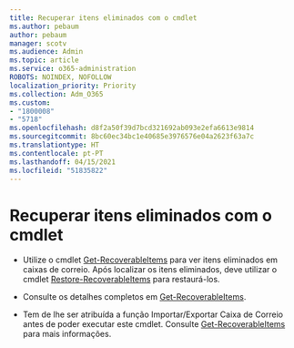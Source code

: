 ```yaml
---
title: Recuperar itens eliminados com o cmdlet
ms.author: pebaum
author: pebaum
manager: scotv
ms.audience: Admin
ms.topic: article
ms.service: o365-administration
ROBOTS: NOINDEX, NOFOLLOW
localization_priority: Priority
ms.collection: Adm_O365
ms.custom:
- "1800008"
- "5718"
ms.openlocfilehash: d8f2a50f39d7bcd321692ab093e2efa6613e9814
ms.sourcegitcommit: 8bc60ec34bc1e40685e3976576e04a2623f63a7c
ms.translationtype: HT
ms.contentlocale: pt-PT
ms.lasthandoff: 04/15/2021
ms.locfileid: "51835822"
---
```

# <a name="recover-deleted-items-with-cmdlet"></a>Recuperar itens eliminados com o cmdlet

- Utilize o cmdlet [Get-RecoverableItems](https://docs.microsoft.com/powershell/module/exchange/get-recoverableitems?view=exchange-ps) para ver itens eliminados em caixas de correio. Após localizar os itens eliminados, deve utilizar o cmdlet [Restore-RecoverableItems](https://docs.microsoft.com/powershell/module/exchange/Restore-RecoverableItems?view=exchange-ps) para restaurá-los.

- Consulte os detalhes completos em [Get-RecoverableItems](https://docs.microsoft.com/powershell/module/exchange/get-recoverableitems?view=exchange-ps).

- Tem de lhe ser atribuída a função Importar/Exportar Caixa de Correio antes de poder executar este cmdlet. Consulte [Get-RecoverableItems](https://docs.microsoft.com/powershell/module/exchange/get-recoverableitems?view=exchange-ps) para mais informações.
